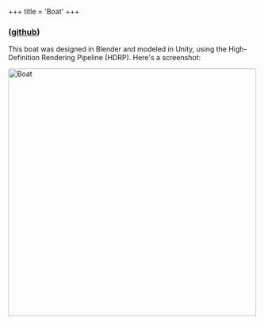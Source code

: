 +++
title = 'Boat'
+++

<style>
    Body {
        background-image: url("../paper.jpg");
    }
</style>

### ([github](https://github.com/ArenKDesai/Boat))

This boat was designed in Blender and modeled in Unity, using the High-Definition Rendering Pipeline (HDRP). Here's a screenshot:

<img src="/boatScreenshot.jpg" alt="Boat" width="500">